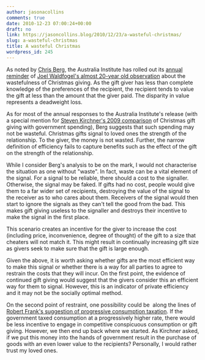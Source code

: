 ```yaml
---
author: jasonacollins
comments: true
date: 2010-12-23 07:00:24+00:00
draft: no
link: https://jasoncollins.blog/2010/12/23/a-wasteful-christmas/
slug: a-wasteful-christmas
title: A wasteful Christmas
wordpress_id: 245
---
```


As noted by [Chris Berg](http://www.ipa.org.au/news/2261/-give-unto-others-as-you-would-have-them-give-unto-you), the Australia Institute has rolled out its [annual reminder](https://www.tai.org.au/index.php?q=node%2F19&pubid=813&act=display) of [Joel Waldfogel's almost 20-year old observation](http://www.jstor.org/stable/2117564) about the wastefulness of Christmas giving. As the gift giver has less than complete knowledge of the preferences of the recipient, the recipient tends to value the gift at less than the amount that the giver paid. The disparity in value represents a deadweight loss.

As for most of the annual responses to the Australia Institute's release (with a special mention for [Steven Kirchner's 2009 comparison](http://www.smh.com.au/opinion/society-and-culture/the-seasonal-satisfaction-index-20091225-ley0.html) of Christmas gift giving with government spending), Berg suggests that such spending may not be wasteful. Christmas gifts signal to loved ones the strength of the relationship. To the giver, the money is not wasted. Further, the narrow definition of efficiency fails to capture benefits such as the effect of the gift on the strength of the relationship.

While I consider Berg's analysis to be on the mark, I would not characterise the situation as one without "waste". In fact, waste can be a vital element of the signal. For a signal to be reliable, there should a cost to the signaller. Otherwise, the signal may be faked. If gifts had no cost, people would give them to a far wider set of recipients, destroying the value of the signal to the receiver as to who cares about them. Receivers of the signal would then start to ignore the signals as they can't tell the good from the bad. This makes gift giving useless to the signaller and destroys their incentive to make the signal in the first place.

This scenario creates an incentive for the giver to increase the cost (including price, inconvenience, degree of thought) of the gift to a size that cheaters will not match it. This might result in continually increasing gift size as givers seek to make sure that the gift is large enough.

Given the above, it is worth asking whether gifts are the most efficient way to make this signal or whether there is a way for all parties to agree to restrain the costs that they will incur. On the first point, the evidence of continued gift giving would suggest that the givers consider this an efficient way for them to signal. However, this is an indicator of private efficiency and it may not be the socially optimal method.

On the second point of restraint, one possibility could be  along the lines of [Robert Frank's suggestion of progressive consumption taxation](http://www.bepress.com/ev/vol2/iss3/art2). If the government taxed consumption at a progressively higher rate, there would be less incentive to engage in competitive conspicuous consumption or gift giving. However, we then end up back where we started. As Kirchner asked, if we put this money into the hands of government result in the purchase of goods with an even lower value to the recipients? Personally, I would rather trust my loved ones.
